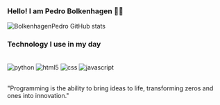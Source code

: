 
### Hello! I am Pedro Bolkenhagen 👋🏻

![BolkenhagenPedro GitHub stats](https://github-readme-stats.vercel.app/api?username=BolkenhagenPedro&show_icons=true&theme=onedark)

### Technology I use in my day

<div style="display> inline_block"><br/>
    <img align="center" alt="python" src="https://img.shields.io/badge/Python-14354C?style=for-the-badge&logo=python&logoColor=white">
    <img align="center" alt="html5" src="https://img.shields.io/badge/HTML5-E34F26?style=for-the-badge&logo=html5&logoColor=white">
    <img align="center" alt="css" src="https://img.shields.io/badge/CSS3-1572B6?style=for-the-badge&logo=css3&logoColor=white">
    <img align="center" alt="javascript" src="https://img.shields.io/badge/JavaScript-F7DF1E?style=for-the-badge&logo=javascript&logoColor=black">
</div><br/>

"Programming is the ability to bring ideas to life, transforming zeros and ones into innovation."
